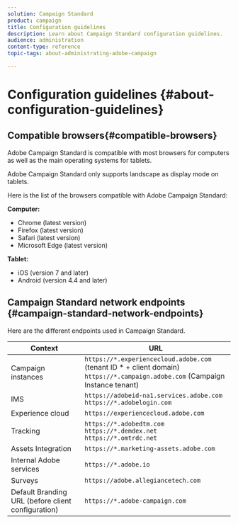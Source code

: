 ```yaml
---
solution: Campaign Standard
product: campaign
title: Configuration guidelines
description: Learn about Campaign Standard configuration guidelines.
audience: administration
content-type: reference
topic-tags: about-administrating-adobe-campaign

---
```


# Configuration guidelines {#about-configuration-guidelines}

## Compatible browsers{#compatible-browsers}

Adobe Campaign Standard is compatible with most browsers for computers as well as the main operating systems for tablets.

Adobe Campaign Standard only supports landscape as display mode on tablets.

Here is the list of the browsers compatible with Adobe Campaign Standard:

**Computer:**

* Chrome (latest version)
* Firefox (latest version)
* Safari (latest version)
* Microsoft Edge (latest version)

**Tablet:**

* iOS (version 7 and later)
* Android (version 4.4 and later)

## Campaign Standard network endpoints {#campaign-standard-network-endpoints}

Here are the different endpoints used in Campaign Standard.

| Context | URL |
|--- |--- |
| Campaign instances | `https://*.experiencecloud.adobe.com` (tenant ID * + client domain)<br>`https://*.campaign.adobe.com` (Campaign Instance tenant) |
| IMS | `https://adobeid-na1.services.adobe.com`<br>`https://*.adobelogin.com` |
| Experience cloud | `https://experiencecloud.adobe.com` |
| Tracking | `https://*.adobedtm.com`<br>`https://*.demdex.net`<br>`https://*.omtrdc.net`|
| Assets Integration | `https://*.marketing-assets.adobe.com`|
| Internal Adobe services | `https://*.adobe.io`|
| Surveys | `https://adobe.allegiancetech.com`|
| Default Branding URL (before client configuration) | `https://*.adobe-campaign.com`|
